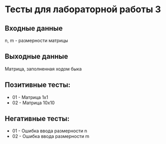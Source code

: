 # Тесты для лабораторной работы 3
## Входные данные
n, m - размерности матрицы
## Выходные данные
Матрица, заполненная ходом быка
## Позитивные тесты:
- 01 - Матрица 1x1
- 02 - Матрица 10x10
## Негативные тесты:
- 01 - Ошибка ввода размерности n
- 02 - Ошибка ввода размерности m
